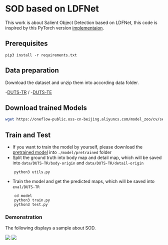 # SOD based on LDFNet

This work is about Salient Object Detection based on LDFNet, this code is inspired by this PyTorch version [implementaion](https://github.com/weijun88/LDF).

## Prerequisites

```
pip3 install -r requirements.txt
```

## Data preparation
Download the dataset and unzip them into according data folder.

-[DUTS-TR](http://saliencydetection.net/duts/download/DUTS-TR.zip) / 
-[DUTS-TE](http://saliencydetection.net/duts/download/DUTS-TE.zip)


## Download trained Models

```bash
wget https://oneflow-public.oss-cn-beijing.aliyuncs.com/model_zoo/cv/seg/LDFnet/LDF_model.zip
```


## Train and Test
- If you want to train the model by yourself, please download the [pretrained model](https://oneflow-public.oss-cn-beijing.aliyuncs.com/model_zoo/cv/seg/LDFnet/resnet50-19c8e357.zip) into `./model/pretrained` folder
- Split the ground truth into body map and detail map, which will be saved into `data/DUTS-TR/body-origin` and `data/DUTS-TR/detail-origin`
```shell
    python3 utils.py
```
- Train the model and get the predicted maps, which will be saved into `eval/DUTS-TR`
```shell
    cd model
    python3 train.py
    python3 test.py
```

 
### Demonstration
The following displays a sample about SOD.

<img src="https://github.com/ClimBin/LDFnet/blob/main/maps/sample.jpg"/>
<img src="https://github.com/ClimBin/LDFnet/blob/main/maps/sample.png"/>

